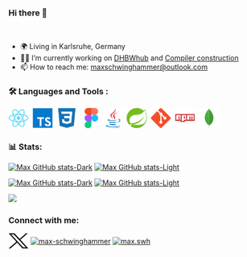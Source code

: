 ### Hi there 👋

<img src="https://komarev.com/ghpvc/?username=maxschwinghammer&style=flat-square&color=blue" alt=""/>

- 🌍 Living in Karlsruhe, Germany
- 👨‍💻 I’m currently working on [DHBWhub](https://github.com/SE-TINF22B6/DHBWhub) and [Compiler construction](https://github.com/maxschwinghammer/compiler-design-lecture-project-TINF22B6)
- 📫 How to reach me: maxschwinghammer@outlook.com
</a>

  
### 🛠️ Languages and Tools :
<div>
  <img src="https://github.com/devicons/devicon/blob/master/icons/react/react-original.svg" title="React" alt="React" width="40" height="40"/>&nbsp;
  <img src="https://github.com/devicons/devicon/blob/master/icons/typescript/typescript-original.svg" title="TypeScript" alt="TypeScript" width="40" height="40"/>&nbsp;
  <img src="https://github.com/devicons/devicon/blob/master/icons/css3/css3-plain.svg"  title="CSS3" alt="CSS" width="40" height="40"/>&nbsp;
  <img src="https://github.com/devicons/devicon/blob/master/icons/figma/figma-original.svg" title="Figma" **alt="Mongo DB" width="40" height="40"/>
  <img src="https://github.com/devicons/devicon/blob/master/icons/java/java-original.svg" title="Java" alt="Java" width="40" height="40"/>&nbsp;
  <img src="https://github.com/devicons/devicon/blob/master/icons/spring/spring-original.svg" title="Spring" alt="Spring" width="40" height="40"/>&nbsp;
  <img src="https://github.com/devicons/devicon/blob/master/icons/git/git-original.svg" title="Git" **alt="Git" width="40" height="40"/>&nbsp;
  <img src="https://github.com/devicons/devicon/blob/master/icons/npm/npm-original-wordmark.svg" title="npm" **alt="npm" width="40" height="40"/>&nbsp;
  <img src="https://github.com/devicons/devicon/blob/master/icons/mongodb/mongodb-original.svg" title="Mongo DB" **alt="Mongo DB" width="40" height="40"/>
</div>

### 📊 Stats:
[![Max GitHub stats-Dark](https://github-readme-stats.vercel.app/api?username=maxschwinghammer&hide_border=true&show_icons=true&locale=en&theme=dark#gh-dark-mode-only)](https://github.com/maxschwinghammer#gh-dark-mode-only)
[![Max GitHub stats-Light](https://github-readme-stats.vercel.app/api?username=maxschwinghammer&hide_border=true&show_icons=true&locale=en#gh-light-mode-only)](https://github.com/maxschwinghammer#gh-light-mode-only)

[![Max GitHub stats-Dark](https://github-readme-streak-stats.herokuapp.com/?user=maxschwinghammer&hide_border=true&theme=dark#gh-dark-mode-only)](https://github.com/maxschwinghammer#gh-dark-mode-only)
[![Max GitHub stats-Light](https://github-readme-streak-stats.herokuapp.com/?user=maxschwinghammer&hide_border=true#gh-light-mode-only)](https://github.com/maxschwinghammer#gh-light-mode-only)

[![](https://github-readme-stats.vercel.app/api/top-langs/?username=maxschwinghammer&theme=dark&bg_color=ffffff00&hide_border=true&layout=compact)](https://github.com/maxschwinghammer#js-contribution-activity)

### Connect with me:
<p align="left">
<a href="https://twitter.com/max_schwingh" target="blank"><img align="center" src="https://github.com/devicons/devicon/blob/master/icons/twitter/twitter-original.svg" alt="max_schwingh" height="30" width="40" /></a>
<a href="https://linkedin.com/in/max-schwinghammer" target="blank"><img align="center" src="https://raw.githubusercontent.com/rahuldkjain/github-profile-readme-generator/master/src/images/icons/Social/linked-in-alt.svg" alt="max-schwinghammer" height="30" width="40" /></a>
<a href="https://instagram.com/max.swh" target="blank"><img align="center" src="https://raw.githubusercontent.com/rahuldkjain/github-profile-readme-generator/master/src/images/icons/Social/instagram.svg" alt="max.swh" height="30" width="40" /></a>
</p>

